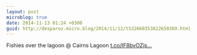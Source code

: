 ```yaml
---
layout: post
microblog: true
date: 2014-11-13 01:24 +0300
guid: http://desparoz.micro.blog/2014/11/12/t532660353822650369.html
---
```

Fishies over the lagoon @ Cairns Lagoon [t.co/IF8bvOZjs...](http://t.co/IF8bvOZjsf)
